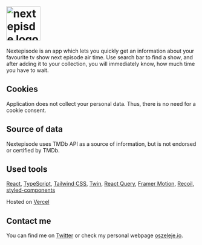 # <a href='https://nextepisode.app'><img src='https://raw.githubusercontent.com/oszeleje/nextepisode/main/src/assets/images/logos/logo-with-type.png?token=AKIRJXD4GB7PFMANFGWAQIK7PS6DK' height='90' alt='nextepisde logo' aria-label='nextepisode.app' /></a>

Nextepisode is an app which lets you quickly get an information about your favourite tv show next episode air time.
Use search bar to find a show, and after adding it to your collection, you will immediately know, how much time you have to wait.

## Cookies

Application does not collect your personal data. Thus, there is no need for a cookie consent.

## Source of data

Nextepisode uses TMDb API as a source of information, but is not endorsed or certified by TMDb.

## Used tools

[React](https://github.com/facebook/react), [TypeScript](https://github.com/microsoft/TypeScript),
[Tailwind CSS](https://github.com/tailwindlabs/tailwindcss), [Twin](https://github.com/ben-rogerson/twin.macro),
[React Query](https://github.com/tannerlinsley/react-query), [Framer Motion](https://github.com/framer/motion),
[Recoil](https://github.com/facebookexperimental/Recoil), [styled-components](https://github.com/styled-components/styled-components)

Hosted on [Vercel](https://vercel.com/)

## Contact me

You can find me on [Twitter](https://twitter.com/oszeleje) or check my personal webpage [oszeleje.io](https://oszeleje.io).

